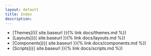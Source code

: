 ```yaml
---
layout: default
title: Index
description:
---
```


* [Themes]({{ site.baseurl }}{% link docs/themes.md %})
* [Layouts]({{ site.baseurl }}{% link docs/layouts.md %})
* [Components]({{ site.baseurl }}{% link docs/components.md %})
* [Scripts]({{ site.baseurl }}{% link docs/scripts.md %})
